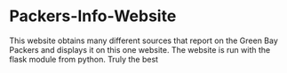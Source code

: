 # Packers-Info-Website
This website obtains many different sources that report on the Green Bay Packers and displays it on this one website. The website is run with the flask module from python. Truly the best
